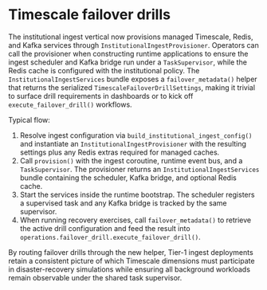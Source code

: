 # Timescale failover drills

The institutional ingest vertical now provisions managed Timescale, Redis, and
Kafka services through `InstitutionalIngestProvisioner`.  Operators can call the
provisioner when constructing runtime applications to ensure the ingest
scheduler and Kafka bridge run under a `TaskSupervisor`, while the Redis cache is
configured with the institutional policy.  The `InstitutionalIngestServices`
bundle exposes a `failover_metadata()` helper that returns the serialized
`TimescaleFailoverDrillSettings`, making it trivial to surface drill
requirements in dashboards or to kick off `execute_failover_drill()` workflows.

Typical flow:

1. Resolve ingest configuration via `build_institutional_ingest_config()` and
   instantiate an `InstitutionalIngestProvisioner` with the resulting settings
   plus any Redis extras required for managed caches.
2. Call `provision()` with the ingest coroutine, runtime event bus, and a
   `TaskSupervisor`.  The provisioner returns an
   `InstitutionalIngestServices` bundle containing the scheduler, Kafka bridge,
   and optional Redis cache.
3. Start the services inside the runtime bootstrap.  The scheduler registers a
   supervised task and any Kafka bridge is tracked by the same supervisor.
4. When running recovery exercises, call `failover_metadata()` to retrieve the
   active drill configuration and feed the result into
   `operations.failover_drill.execute_failover_drill()`.

By routing failover drills through the new helper, Tier-1 ingest deployments
retain a consistent picture of which Timescale dimensions must participate in
disaster-recovery simulations while ensuring all background workloads remain
observable under the shared task supervisor.
